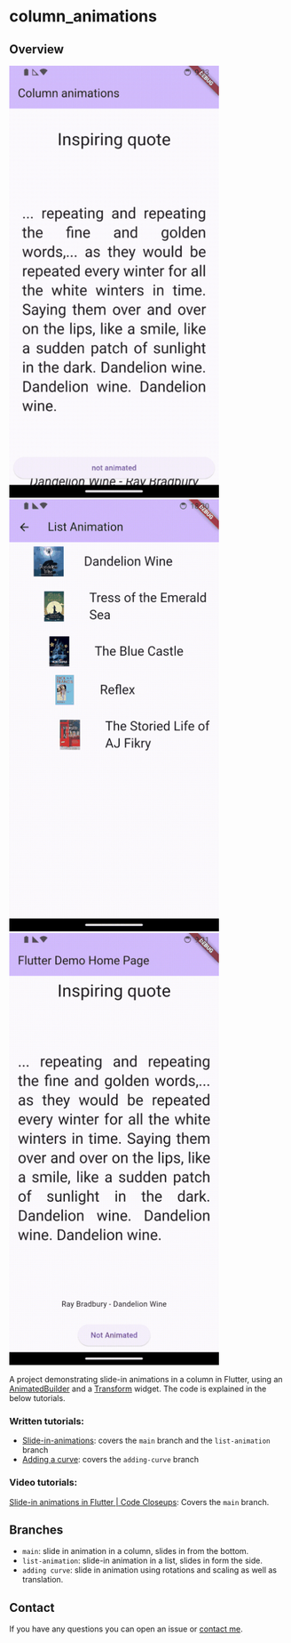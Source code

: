 # column_animations

## Overview

![Alt text](each-different-trim.gif)  ![Alt text](list-side-trim.gif)  ![Alt text](rotation-scale-trim.gif)

A project demonstrating slide-in animations in a column in Flutter, using an [AnimatedBuilder](https://api.flutter.dev/flutter/widgets/AnimatedBuilder-class.html) and a [Transform](https://api.flutter.dev/flutter/widgets/Transform-class.html) widget. The code is explained in the below tutorials.

### Written tutorials:

- [Slide-in-animations](https://medium.com/@dsavir-h/slide-in-animation-in-a-column-in-flutter-f3a183859efa): covers the `main` branch and the `list-animation` branch
- [Adding a curve](https://medium.com/@dsavir-h/adding-a-curve-to-animations-in-flutter-668a3e656e47): covers the `adding-curve` branch

### Video tutorials:

[Slide-in animations in Flutter | Code Closeups](https://youtu.be/bcdVxweFhzI?si=gDO5jCNnH_Hr6dA2): Covers the `main` branch.

## Branches

- `main`: slide in animation in a column, slides in from the bottom.
- `list-animation`: slide-in animation in a list, slides in form the side.
- `adding curve`: slide in animation using rotations and scaling as well as translation.

## Contact

If you have any questions you can open an issue or [contact me](https://danielle-honig.com/contact/).
